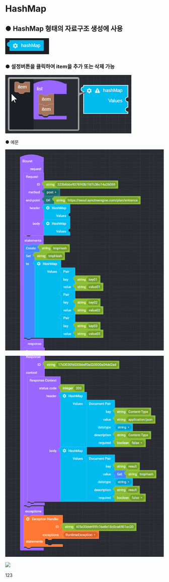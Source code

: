 # HashMap

## ● HashMap 형태의 자료구조 생성에 사용

![](../../.gitbook/assets/image%20%286%29.png)

### ● 설정버튼을 클릭하여 item을 추가 또는 삭제 가능

![](../../.gitbook/assets/image%20%2811%29.png)

● 예문

![](../../.gitbook/assets/image-2-.png)

![](../../.gitbook/assets/image-3-.png)

![](../../.gitbook/assets/image_waifu2x_art_noise1_scale_tta_1.png=714*1904)

123

